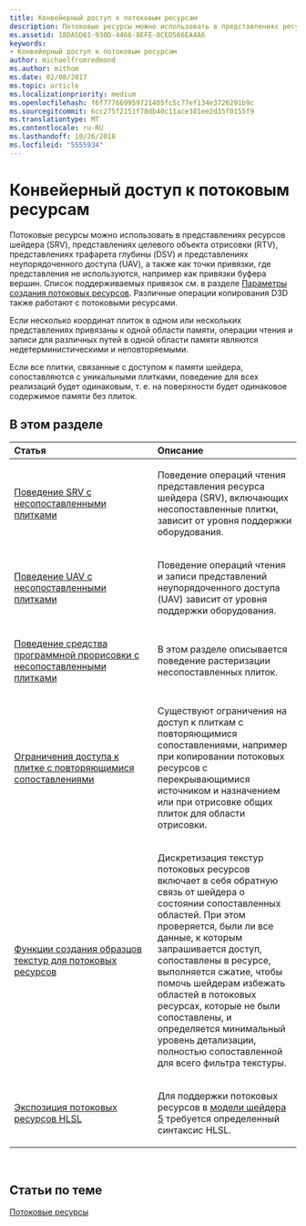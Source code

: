 ```yaml
---
title: Конвейерный доступ к потоковым ресурсам
description: Потоковые ресурсы можно использовать в представлениях ресурсов шейдера (SRV), представлениях целевого объекта отрисовки (RTV), представлениях трафарета глубины (DSV) и представлениях неупорядоченного доступа (UAV), а также как точки привязки, где представления не используются, например как привязки буфера вершин.
ms.assetid: 18DA5D61-930D-4466-8EFE-0CED566EA4A6
keywords:
- Конвейерный доступ к потоковым ресурсам
author: michaelfromredmond
ms.author: mithom
ms.date: 02/08/2017
ms.topic: article
ms.localizationpriority: medium
ms.openlocfilehash: f6f777669959721405fc5c77ef134e3726291b9c
ms.sourcegitcommit: 6cc275f2151f78db40c11ace381ee2d35f0155f9
ms.translationtype: MT
ms.contentlocale: ru-RU
ms.lasthandoff: 10/26/2018
ms.locfileid: "5555934"
---
```

# <a name="pipeline-access-to-streaming-resources"></a>Конвейерный доступ к потоковым ресурсам


Потоковые ресурсы можно использовать в представлениях ресурсов шейдера (SRV), представлениях целевого объекта отрисовки (RTV), представлениях трафарета глубины (DSV) и представлениях неупорядоченного доступа (UAV), а также как точки привязки, где представления не используются, например как привязки буфера вершин. Список поддерживаемых привязок см. в разделе [Параметры создания потоковых ресурсов](streaming-resource-creation-parameters.md). Различные операции копирования D3D также работают с потоковыми ресурсами.

Если несколько координат плиток в одном или нескольких представлениях привязаны к одной области памяти, операции чтения и записи для различных путей в одной области памяти являются недетерминистическими и неповторяемыми.

Если все плитки, связанные с доступом к памяти шейдера, сопоставляются с уникальными плитками, поведение для всех реализаций будет одинаковым, т. е. на поверхности будет одинаковое содержимое памяти без плиток.

## <a name="span-idin-this-sectionspanin-this-section"></a><span id="in-this-section"></span>В этом разделе


<table>
<colgroup>
<col width="50%" />
<col width="50%" />
</colgroup>
<thead>
<tr class="header">
<th align="left">Статья</th>
<th align="left">Описание</th>
</tr>
</thead>
<tbody>
<tr class="odd">
<td align="left"><p><a href="srv-behavior-with-non-mapped-tiles.md">Поведение SRV с несопоставленными плитками</a></p></td>
<td align="left"><p>Поведение операций чтения представления ресурса шейдера (SRV), включающих несопоставленные плитки, зависит от уровня поддержки оборудования.</p></td>
</tr>
<tr class="even">
<td align="left"><p><a href="uav-behavior-with-non-mapped-tiles.md">Поведение UAV с несопоставленными плитками</a></p></td>
<td align="left"><p>Поведение операций чтения и записи представлений неупорядоченного доступа (UAV) зависит от уровня поддержки оборудования.</p></td>
</tr>
<tr class="odd">
<td align="left"><p><a href="rasterizer-behavior-with-non-mapped-tiles.md">Поведение средства программной прорисовки с несопоставленными плитками</a></p></td>
<td align="left"><p>В этом разделе описывается поведение растеризации несопоставленных плиток.</p></td>
</tr>
<tr class="even">
<td align="left"><p><a href="tile-access-limitations-with-duplicate-mappings.md">Ограничения доступа к плитке с повторяющимися сопоставлениями</a></p></td>
<td align="left"><p>Существуют ограничения на доступ к плиткам с повторяющимися сопоставлениями, например при копировании потоковых ресурсов с перекрывающимися источником и назначением или при отрисовке общих плиток для области отрисовки.</p></td>
</tr>
<tr class="odd">
<td align="left"><p><a href="streaming-resources-texture-sampling-features.md">Функции создания образцов текстур для потоковых ресурсов</a></p></td>
<td align="left"><p>Дискретизация текстур потоковых ресурсов включает в себя обратную связь от шейдера о состоянии сопоставленных областей. При этом проверяется, были ли все данные, к которым запрашивается доступ, сопоставлены в ресурсе, выполняется сжатие, чтобы помочь шейдерам избежать областей в потоковых ресурсах, которые не были сопоставлены, и определяется минимальный уровень детализации, полностью сопоставленной для всего фильтра текстуры.</p></td>
</tr>
<tr class="even">
<td align="left"><p><a href="hlsl-streaming-resources-exposure.md">Экспозиция потоковых ресурсов HLSL</a></p></td>
<td align="left"><p>Для поддержки потоковых ресурсов в <a href="https://msdn.microsoft.com/library/windows/desktop/ff471356">модели шейдера 5</a> требуется определенный синтаксис HLSL.</p></td>
</tr>
</tbody>
</table>

 

## <a name="span-idrelated-topicsspanrelated-topics"></a><span id="related-topics"></span>Статьи по теме


[Потоковые ресурсы](streaming-resources.md)

 

 





